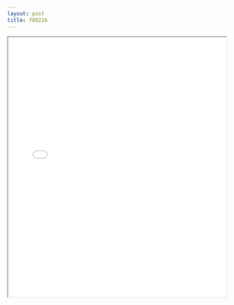 ```yaml
---
layout: post
title: f8822b
---
```


<div class="pdf-container">
<iframe src="ea/assets/pdfs/f8822b.pdf" height="600" width="100%" allowFullScreen="true"></iframe>
</div>

